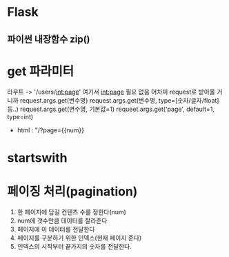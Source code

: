 # Flask

## 파이썬 내장함수 zip()

# get 파라미터

라우트 -> '/users/<int:page>' 여기서 <int:page> 필요 없음
어차피 request로 받아올 거니까
request.args.get(변수명)
request.args.get(변수명, type=[숫자/글자/float]등..)
request.args.get(변수명, 기본값=1)
requeet.args.get('page', default=1, type=int)

- html : "/?page={{num}}

# startswith

# 페이징 처리(pagination)

1. 한 페이지에 담길 컨텐츠 수를 정한다(num)
2. num에 갯수만큼 데이터를 잘라준다
3. 페이지에 이 데이터를 전달한다
4. 페이지를 구분하기 위한 인덱스(현재 페이지 준다)
5. 인덱스의 시작부터 끝가지의 숫자를 전달한다.
